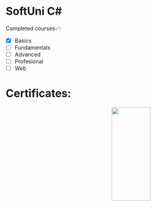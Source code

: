 # SoftUni C#

Completed courses✅:
- [x] Basics
- [ ] Fundamentals
- [ ] Advanced
- [ ] Profesional
- [ ] Web

# Certificates:

<img align = "right" width = "45%" height = "25%" src="[https://user-images.githubusercontent.com/106432651/185767197-06fe40ee-50c2-4a5d-a3c7-8ba2918501a3.jpg](https://softuni.bg//Content/images/certificates/logo-white.svg)"/>

